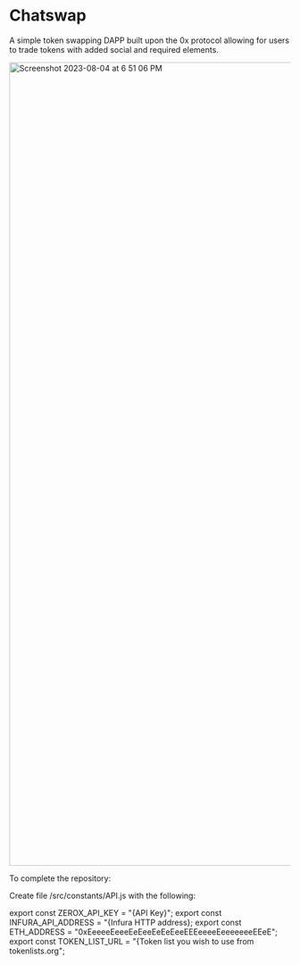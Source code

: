 # Chatswap
A simple token swapping DAPP built upon the 0x protocol allowing for users to trade tokens with added social and required elements. 

<img width="1440" alt="Screenshot 2023-08-04 at 6 51 06 PM" src="https://github.com/parkerb2001/chat-swap/assets/94406215/4cd64fc6-853b-41c8-a25b-7e454ec9c87d">


To complete the repository:

Create file /src/constants/API.js with the following:

export const ZEROX_API_KEY = "{API Key}";
export const INFURA_API_ADDRESS =
  "{Infura HTTP address};
export const ETH_ADDRESS = "0xEeeeeEeeeEeEeeEeEeEeeEEEeeeeEeeeeeeeEEeE";
export const TOKEN_LIST_URL =
  "{Token list you wish to use from tokenlists.org";
